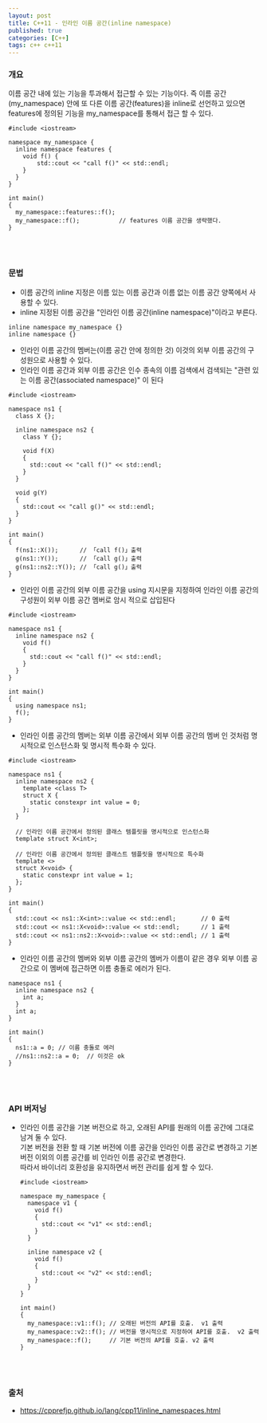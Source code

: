 ```yaml
---
layout: post
title: C++11 - 인라인 이름 공간(inline namespace)
published: true
categories: [C++]
tags: c++ c++11
---
```

### 개요
이름 공간 내에 있는 기능을 투과해서 접근할 수 있는 기능이다. 
즉 이름 공간(my_namespace) 안에 또 다른 이름 공간(features)을 inline로 선언하고 있으면 features에 정의된 기능을 my_namespace를 통해서 접근 할 수 있다.   

```
#include <iostream>

namespace my_namespace {
  inline namespace features {
    void f() { 
        std::cout << "call f()" << std::endl;
    }
  }
}

int main()
{
  my_namespace::features::f();
  my_namespace::f();           // features 이름 공간을 생략했다.
}
```  
  
<br> 
<br>  
  
  
### 문법

- 이름 공간의 inline 지정은 이름 있는 이름 공간과 이름 없는 이름 공간 양쪽에서 사용할 수 있다.
- inline 지정된 이름 공간을 "인라인 이름 공간(inline namespace)"이라고 부른다.  
  
```
inline namespace my_namespace {}
inline namespace {}
```  
  
- 인라인 이름 공간의 멤버는(이름 공간 안에 정의한 것) 이것의 외부 이름 공간의 구성원으로 사용할 수 있다.
- 인라인 이름 공간과 외부 이름 공간은 인수 종속의 이름 검색에서 검색되는 "관련 있는 이름 공간(associated namespace)" 이 된다

```
#include <iostream>

namespace ns1 {
  class X {};

  inline namespace ns2 {
	class Y {};

	void f(X)
	{
	  std::cout << "call f()" << std::endl;
	}
  }

  void g(Y)
  {
	std::cout << "call g()" << std::endl;
  }
}

int main()
{
  f(ns1::X());      // 「call f()」출력
  g(ns1::Y());      // 「call g()」출력
  g(ns1::ns2::Y()); // 「call g()」출력
}
```

- 인라인 이름 공간의 외부 이름 공간을 using 지시문을 지정하여 인라인 이름 공간의 구성원이 외부 이름 공간 멤버로 암시 적으로 삽입된다

```
#include <iostream>

namespace ns1 {
  inline namespace ns2 {
	void f()
	{
	  std::cout << "call f()" << std::endl;
	}
  }
}

int main()
{
  using namespace ns1;
  f();
}
```
  
- 인라인 이름 공간의 멤버는 외부 이름 공간에서 외부 이름 공간의 멤버 인 것처럼 명시적으로 인스턴스화 및 명시적 특수화 수 있다.

```
#include <iostream>

namespace ns1 {
  inline namespace ns2 {
	template <class T>
	struct X {
	  static constexpr int value = 0;
	};
  }

  // 인라인 이름 공간에서 정의된 클래스 템플릿을 명시적으로 인스턴스화
  template struct X<int>;

  // 인라인 이름 공간에서 정의된 클래스트 템플릿을 명시적으로 특수화
  template <>
  struct X<void> {
	static constexpr int value = 1;
  };
}

int main()
{
  std::cout << ns1::X<int>::value << std::endl;       // 0 출력
  std::cout << ns1::X<void>::value << std::endl;      // 1 출력
  std::cout << ns1::ns2::X<void>::value << std::endl; // 1 출력
}
```
 	
- 인라인 이름 공간의 멤버와 외부 이름 공간의 멤버가 이름이 같은 경우 외부 이름 공간으로 이 멤버에 접근하면 이름 충돌로 에러가 된다.

```
namespace ns1 {
  inline namespace ns2 {
	int a;
  }
  int a;
}

int main()
{
  ns1::a = 0; // 이름 충돌로 에러
  //ns1::ns2::a = 0;  // 이것은 ok
}
```
  
  
<br> 
<br>   
  
  
### API 버저닝

- 인라인 이름 공간을 기본 버전으로 하고, 오래된 API를 원래의 이름 공간에 그대로 남겨 둘 수 있다.  
기본 버전을 전환 할 때 기본 버전에 이름 공간을 인라인 이름 공간로 변경하고 기본 버전 이외의 이름 공간를 비 인라인 이름 공간로 변경한다.  
따라서 바이너리 호환성을 유지하면서 버전 관리를 쉽게 할 수 있다.

	```
	#include <iostream>

	namespace my_namespace {
	  namespace v1 {
		void f()
		{
		  std::cout << "v1" << std::endl;
		}
	  }

	  inline namespace v2 {
		void f()
		{
		  std::cout << "v2" << std::endl;
		}
	  }
	}

	int main()
	{
	  my_namespace::v1::f(); // 오래된 버전의 API를 호출.  v1 출력
	  my_namespace::v2::f(); // 버전을 명시적으로 지정하여 API를 호출.  v2 출력
	  my_namespace::f();     // 기본 버전의 API를 호출. v2 출력
	}
	```


<br>
<br>    

### 출처  
- https://cpprefjp.github.io/lang/cpp11/inline_namespaces.html  
